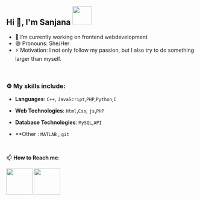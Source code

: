 ## Hi 👋, I'm Sanjana <img src="https://media4.giphy.com/media/PgnpGT8tJsWfNabS8d/giphy.gif" width="50"> 


- 🔭 I’m currently working on frontend webdevelopment
- 😄 Pronouns: She/Her
- ⚡ Motivation: I not only follow my passion, but I also try to do something larger than myself.

<br>


### :gear: My skills include:

- **Languages**: `C++`, `JavaScript`,`PHP`,`Python`,`C`

- **Web Technologies**: `Html`,`Css`, `js`,`PHP`

- **Database Technologies**: `MySQL`,`API`
- **Other : `MATLAB` , `git`



<br>


📫 **How to Reach me**: 
 

<a href="www.linkedin.com/in/sanjana-patel-754103256">
  <img align="left" width=70px src="https://img.icons8.com/clouds/100/000000/linkedin.png"/>
</a>
  
<a href="mailto:sanjanapatel9399@gmail.com">
  <img align="left" width=70px src="https://img.icons8.com/clouds/100/000000/gmail.png"/>
</a></br>
<br>
<br>
<br>
<br>
